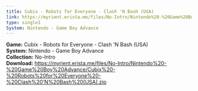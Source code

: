 ```yaml
---
title: Cubix - Robots for Everyone - Clash 'N Bash (USA)
link: https://myrient.erista.me/files/No-Intro/Nintendo%20-%20Game%20Boy%20Advance/Cubix%20-%20Robots%20for%20Everyone%20-%20Clash%20'N%20Bash%20(USA).zip
type: single1
System: Nintendo - Game Boy Advance
---
```

<b>Game:</b> Cubix - Robots for Everyone - Clash 'N Bash (USA)<br>
<b>System:</b> Nintendo - Game Boy Advance<br>
<b>Collection:</b> No-Intro<br>
<b>Download:</b> https://myrient.erista.me/files/No-Intro/Nintendo%20-%20Game%20Boy%20Advance/Cubix%20-%20Robots%20for%20Everyone%20-%20Clash%20'N%20Bash%20(USA).zip